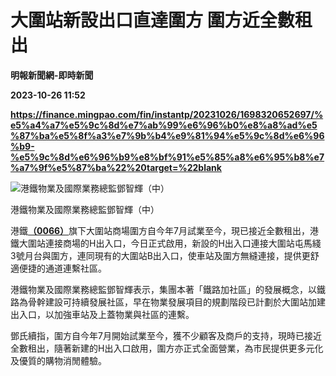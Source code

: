 # 大圍站新設出口直達圍方 圍方近全數租出
**明報新聞網-即時新聞**

**2023-10-26 11:52**

**https://finance.mingpao.com/fin/instantp/20231026/1698320652697/%e5%a4%a7%e5%9c%8d%e7%ab%99%e6%96%b0%e8%a8%ad%e5%87%ba%e5%8f%a3%e7%9b%b4%e9%81%94%e5%9c%8d%e6%96%b9-%e5%9c%8d%e6%96%b9%e8%bf%91%e5%85%a8%e6%95%b8%e7%a7%9f%e5%87%ba%22%20target=%22blank**

![港鐵物業及國際業務總監鄧智輝（中）](https://fs.mingpao.com/fin/20231026/s00011/35f2f164b943dc1d11fd5a7e744bd774.jpg)

港鐵物業及國際業務總監鄧智輝（中）

港鐵[**（0066）**](https://finance.mingpao.com/fin/instantp/20231026/1698320652697/stock1.php?code=0066)旗下大圍站商場圍方自今年7月試業至今，現已接近全數租出，港鐵大圍站連接商場的H出入口，今日正式啟用，新設的H出入口連接大圍站屯馬綫3號月台與圍方，連同現有的大圍站B出入口，使車站及圍方無縫連接，提供更舒適便捷的通道連繫社區。

港鐵物業及國際業務總監鄧智輝表示，集團本著「鐵路加社區」的發展概念，以鐵路為骨幹建設可持續發展社區，早在物業發展項目的規劃階段已計劃於大圍站加建出入口，以加強車站及上蓋物業與社區的連繫。

鄧氏續指，圍方自今年7月開始試業至今，獲不少顧客及商戶的支持，現時已接近全數租出，隨著新建的H出入口啟用，圍方亦正式全面營業，為市民提供更多元化及優質的購物消閒體驗。